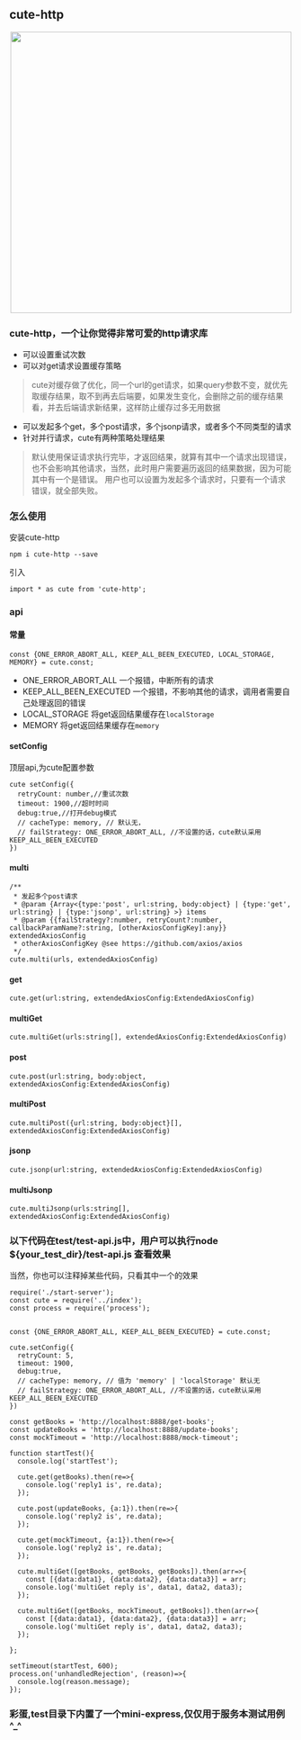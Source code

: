 ## cute-http
<p align="center">
  <a href="#">
    <img width="500" src="https://raw.githubusercontent.com/fantasticsoul/static/master/img/cute-http.png">
  </a>
</p>

### cute-http，一个让你觉得非常可爱的http请求库
* 可以设置重试次数
* 可以对get请求设置缓存策略
>cute对缓存做了优化，同一个url的get请求，如果query参数不变，就优先取缓存结果，取不到再去后端要，如果发生变化，会删除之前的缓存结果看，并去后端请求新结果，这样防止缓存过多无用数据
* 可以发起多个get，多个post请求，多个jsonp请求，或者多个不同类型的请求
* 针对并行请求，cute有两种策略处理结果
> 默认使用保证请求执行完毕，才返回结果，就算有其中一个请求出现错误，也不会影响其他请求，当然，此时用户需要遍历返回的结果数据，因为可能其中有一个是错误。
> 用户也可以设置为发起多个请求时，只要有一个请求错误，就全部失败。


### 怎么使用
安装cute-http
```
npm i cute-http --save
```
引入
```
import * as cute from 'cute-http';
```

### api
#### 常量
```
const {ONE_ERROR_ABORT_ALL, KEEP_ALL_BEEN_EXECUTED, LOCAL_STORAGE, MEMORY} = cute.const;
```
* ONE_ERROR_ABORT_ALL 一个报错，中断所有的请求
* KEEP_ALL_BEEN_EXECUTED 一个报错，不影响其他的请求，调用者需要自己处理返回的错误
* LOCAL_STORAGE 将get返回结果缓存在`localStorage`
* MEMORY 将get返回结果缓存在`memory`

#### setConfig
顶层api,为cute配置参数
```
cute setConfig({
  retryCount: number,//重试次数
  timeout: 1900,//超时时间
  debug:true,//打开debug模式
  // cacheType: memory, // 默认无，
  // failStrategy: ONE_ERROR_ABORT_ALL, //不设置的话，cute默认采用KEEP_ALL_BEEN_EXECUTED
})
```
#### multi
```
/**
 * 发起多个post请求
 * @param {Array<{type:'post', url:string, body:object} | {type:'get', url:string} | {type:'jsonp', url:string} >} items 
 * @param {{failStrategy?:number, retryCount?:number, callbackParamName?:string, [otherAxiosConfigKey]:any}} extendedAxiosConfig 
 * otherAxiosConfigKey @see https://github.com/axios/axios
 */
cute.multi(urls, extendedAxiosConfig)
```
#### get
```
cute.get(url:string, extendedAxiosConfig:ExtendedAxiosConfig)
```
#### multiGet
```
cute.multiGet(urls:string[], extendedAxiosConfig:ExtendedAxiosConfig)
```
#### post
```
cute.post(url:string, body:object, extendedAxiosConfig:ExtendedAxiosConfig)
```
#### multiPost
```
cute.multiPost({url:string, body:object}[], extendedAxiosConfig:ExtendedAxiosConfig)
```
#### jsonp
```
cute.jsonp(url:string, extendedAxiosConfig:ExtendedAxiosConfig)
```
#### multiJsonp
```
cute.multiJsonp(urls:string[], extendedAxiosConfig:ExtendedAxiosConfig)
```



### 以下代码在test/test-api.js中，用户可以执行node ${your_test_dir}/test-api.js 查看效果
当然，你也可以注释掉某些代码，只看其中一个的效果
```
require('./start-server');
const cute = require('../index');
const process = require('process');


const {ONE_ERROR_ABORT_ALL, KEEP_ALL_BEEN_EXECUTED} = cute.const;

cute.setConfig({
  retryCount: 5,
  timeout: 1900,
  debug:true,
  // cacheType: memory, // 值为 'memory' | 'localStorage' 默认无
  // failStrategy: ONE_ERROR_ABORT_ALL, //不设置的话，cute默认采用KEEP_ALL_BEEN_EXECUTED
})

const getBooks = 'http://localhost:8888/get-books';
const updateBooks = 'http://localhost:8888/update-books';
const mockTimeout = 'http://localhost:8888/mock-timeout';

function startTest(){
  console.log('startTest');

  cute.get(getBooks).then(re=>{
    console.log('reply1 is', re.data);
  });

  cute.post(updateBooks, {a:1}).then(re=>{
    console.log('reply2 is', re.data);
  });

  cute.get(mockTimeout, {a:1}).then(re=>{
    console.log('reply2 is', re.data);
  });
  
  cute.multiGet([getBooks, getBooks, getBooks]).then(arr=>{
    const [{data:data1}, {data:data2}, {data:data3}] = arr;
    console.log('multiGet reply is', data1, data2, data3);
  });

  cute.multiGet([getBooks, mockTimeout, getBooks]).then(arr=>{
    const [{data:data1}, {data:data2}, {data:data3}] = arr;
    console.log('multiGet reply is', data1, data2, data3);
  });

};

setTimeout(startTest, 600);
process.on('unhandledRejection', (reason)=>{
  console.log(reason.message);
});
```

### 彩蛋,test目录下内置了一个mini-express,仅仅用于服务本测试用例^_^

